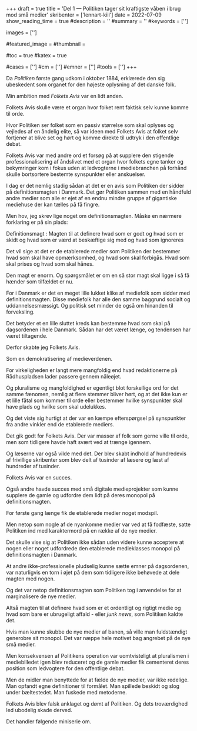 +++
draft = true
title = 'Del 1 — Politiken tager sit kraftigste våben i brug mod små medier'
skribenter = ['lennart-kiil']
date = 2022-07-09
show_reading_time = true
#description = ''
#summary = ''
#keywords = ['']

images = ['']

#featured_image =
#thumbnail =

#toc = true
#katex = true

#cases = ['']
#cm = ['']
#emner = ['']
#tools = ['']
+++

Da *Politiken* første gang udkom i oktober 1884, erklærede den sig ubeskedent som organet for den højeste oplysning af det danske folk.

Min ambition med *Folkets Avis* var en lidt anden.

Folkets Avis skulle være et organ hvor folket rent faktisk selv kunne komme til orde.

Hvor Politiken ser folket som en passiv størrelse som skal oplyses og vejledes af en åndelig elite, så var ideen med Folkets Avis at folket selv fortjener at blive set og hørt og komme direkte til udtryk i den offentlige debat.


Folkets Avis var med andre ord et forsøg på at supplere den stigende professionalisering af åndslivet med et organ hvor folkets egne tanker og bekymringer kom i fokus uden at ledvogterne i mediebranchen på forhånd skulle bortsortere bestemte synspunkter eller anskuelser.

I dag er det nemlig stadig sådan at det er en avis som Politiken der sidder på definitionsmagten i Danmark.
Det gør Politiken sammen med en håndfuld andre medier som alle er ejet af en endnu mindre gruppe af gigantiske mediehuse der kan tælles på få fingre.

Men hov, jeg skrev lige noget om definitionsmagten.
Måske en nærmere forklaring er på sin plads:

Definitionsmagt
:    Magten til at definere hvad som er godt og hvad som er skidt og hvad som er værd at beskæftige sig med og hvad som ignoreres


Det vil sige at det er de etablerede medier som Politiken der bestemmer hvad som skal have opmærksomhed, og hvad som skal forbigås.
Hvad som skal prises og hvad som skal hånes.

Den magt er enorm.
Og spørgsmålet er om en så stor magt skal ligge i så få hænder som tilfældet er nu.

For i Danmark er det en meget lille lukket klike af mediefolk som sidder med definitionsmagten.
Disse mediefolk har alle den samme baggrund socialt og uddannelsesmæssigt.
Og politisk set minder de også om hinanden til forveksling.

Det betyder et en lille sluttet kreds kan bestemme hvad som skal på dagsordenen i hele Danmark.
Sådan har det været længe, og tendensen har været tiltagende.

Derfor skabte jeg Folkets Avis.

Som en demokratisering af medieverdenen.

For virkeligheden er langt mere mangfoldig end hvad redaktionerne på Rådhuspladsen lader passere gennem nåleøjet.

Og pluralisme og mangfoldighed er egentligt blot forskellige ord for det samme fænomen, nemlig at flere stemmer bliver hørt, og at det ikke kun er et lille fåtal som kommer til orde eller bestemmer hvilke synspunkter skal have plads og hvilke som skal udelukkes.

Og det viste sig hurtigt at der var en kæmpe efterspørgsel på synspunkter fra andre vinkler end de etablerede mediers.

Det gik godt for Folkets Avis.
Der var masser af folk som gerne ville til orde, men som tidligere havde haft svært ved at trænge igennem.

Og læserne var også vilde med det.
Der blev skabt indhold af hundredevis af frivillige skribenter som blev delt af tusinder af læsere og læst af hundreder af tusinder.

Folkets Avis var en succes.

Også andre havde succes med små digitale medieprojekter som kunne supplere de gamle og udfordre dem lidt på deres monopol på definitionsmagten.

For første gang længe fik de etablerede medier noget modspil.

Men netop som nogle af de nyankomne medier var ved at få fodfæste, satte Politiken ind med karaktermord på en række af de nye medier.

Det skulle vise sig at Politiken ikke sådan uden videre kunne acceptere at nogen eller noget udfordrede den etablerede medieklasses monopol på definitionsmagten i Danmark.

At andre ikke-professionelle pludselig kunne sætte emner på dagsordenen, var naturligvis en torn i øjet på dem som tidligere ikke behøvede at dele magten med nogen.

Og det var netop definitionsmagten som Politiken tog i anvendelse for at marginalisere de nye medier.

Altså magten til at definere hvad som er et ordentligt og rigtigt medie og hvad som bare er ubrugeligt affald - eller *junk news*, som Politiken kaldte det.

Hvis man kunne skubbe de nye medier af banen, så ville man fuldstændigt generobre sit monopol.
Det var næppe hele motivet bag angrebet på de nye små medier.

Men konsekvensen af Politikens operation var uomtvisteligt at pluralismen i mediebilledet igen blev reduceret og de gamle medier fik cementeret deres position som ledvogtere for den offentlige debat.

Men de midler man benyttede for at fælde de nye medier, var ikke redelige.
Man opfandt egne definitioner til formålet.
Man spillede beskidt og slog under bæltestedet.
Man fuskede med metoderne.


Folkets Avis blev falsk anklaget og dømt af Politiken.
Og dets troværdighed led ubodelig skade derved.

Det handler følgende miniserie om.

